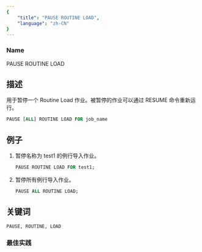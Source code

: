 ```yaml
---
{
    "title": "PAUSE ROUTINE LOAD",
    "language": "zh-CN"
}
---
```


<!--
Licensed to the Apache Software Foundation (ASF) under one
or more contributor license agreements.  See the NOTICE file
distributed with this work for additional information
regarding copyright ownership.  The ASF licenses this file
to you under the Apache License, Version 2.0 (the
"License"); you may not use this file except in compliance
with the License.  You may obtain a copy of the License at

  http://www.apache.org/licenses/LICENSE-2.0

Unless required by applicable law or agreed to in writing,
software distributed under the License is distributed on an
"AS IS" BASIS, WITHOUT WARRANTIES OR CONDITIONS OF ANY
KIND, either express or implied.  See the License for the
specific language governing permissions and limitations
under the License.
-->



### Name

PAUSE ROUTINE LOAD 

## 描述

用于暂停一个 Routine Load 作业。被暂停的作业可以通过 RESUME 命令重新运行。

```sql
PAUSE [ALL] ROUTINE LOAD FOR job_name
```

## 例子

1. 暂停名称为 test1 的例行导入作业。

   ```sql
   PAUSE ROUTINE LOAD FOR test1;
   ```

2. 暂停所有例行导入作业。

   ```sql
   PAUSE ALL ROUTINE LOAD;
   ```

## 关键词

    PAUSE, ROUTINE, LOAD

### 最佳实践

